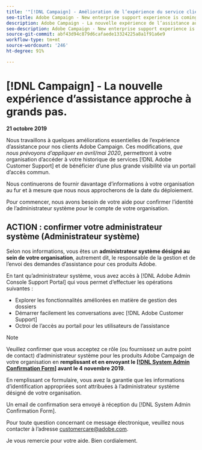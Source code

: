 ```yaml
---
title: '"[!DNL Campaign] - Amélioration de l’expérience du service clientèle en cours"'
seo-title: Adobe Campaign - New enterprise support experience is coming
description: Adobe Campaign - La nouvelle expérience de l’assistance aux entreprises approche à grands pas.
seo-description: Adobe Campaign - New enterprise support experience is coming
source-git-commit: abf43d94c879d6cafaede13324225a8a1f91a6e9
workflow-type: tm+mt
source-wordcount: '246'
ht-degree: 91%

---
```



# [!DNL Campaign] - La nouvelle expérience d’assistance approche à grands pas.

**21 octobre 2019**

Nous travaillons à quelques améliorations essentielles de l’expérience d’assistance pour nos clients Adobe Campaign. Ces modifications, *que nous prévoyons d’appliquer en avril/mai 2020*, permettront à votre organisation d’accéder à votre historique de services [!DNL Adobe Customer Support] et de bénéficier d’une plus grande visibilité via un portail d’accès commun.

Nous continuerons de fournir davantage d’informations à votre organisation au fur et à mesure que nous nous approcherons de la date du déploiement.

Pour commencer, nous avons besoin de votre aide pour confirmer l’identité de l’administrateur système pour le compte de votre organisation.

## ACTION : confirmer votre administrateur système (Administrateur système)

Selon nos informations, vous êtes un **administrateur système désigné au sein de votre organisation**, autrement dit, le responsable de la gestion et de l’envoi des demandes d’assistance pour ces produits Adobe.

En tant qu’administrateur système, vous avez accès à [!DNL Adobe Admin Console Support Portal] qui vous permet d’effectuer les opérations suivantes :

* Explorer les fonctionnalités améliorées en matière de gestion des dossiers
* Démarrer facilement les conversations avec [!DNL Adobe Customer Support]
* Octroi de l’accès au portail pour les utilisateurs de l’assistance

>[!NOTE]
>
>Veuillez confirmer que vous acceptez ce rôle (ou fournissez un autre point de contact) d’administrateur système pour les produits Adobe Campaign de votre organisation en **remplissant et en envoyant le [[!DNL System Admin Confirmation Form]](https://adobe.allegiancetech.com/cgi-bin/qwebcorporate.dll?idx=SSSVH6) avant le 4 novembre 2019**.
>
>En remplissant ce formulaire, vous avez la garantie que les informations d’identification appropriées sont attribuées à l’administrateur système désigné de votre organisation.

Un email de confirmation sera envoyé à réception du [!DNL System Admin Confirmation Form].

Pour toute question concernant ce message électronique, veuillez nous contacter à l’adresse customercare@adobe.com.

Je vous remercie pour votre aide. Bien cordialement.
